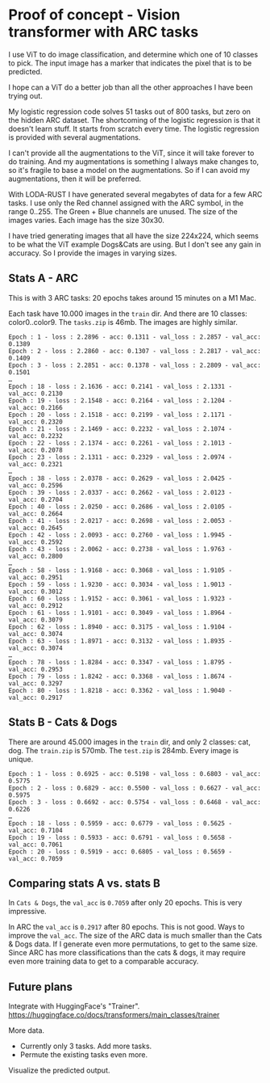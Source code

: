 # Proof of concept - Vision transformer with ARC tasks

I use ViT to do image classification, and determine which one of 10 classes to pick.
The input image has a marker that indicates the pixel that is to be predicted.

I hope can a ViT do a better job than all the other approaches I have been trying out.

My logistic regression code solves 51 tasks out of 800 tasks, but zero on the hidden ARC dataset.
The shortcoming of the logistic regression is that it doesn't learn stuff. It starts from scratch every time.
The logistic regression is provided with several augmentations.

I can't provide all the augmentations to the ViT, since it will take forever to do training.
And my augmentations is something I always make changes to, so it's fragile to base a model on the augmentations.
So if I can avoid my augmentations, then it will be preferred.

With LODA-RUST I have generated several megabytes of data for a few ARC tasks.
I use only the Red channel assigned with the ARC symbol, in the range 0..255.
The Green + Blue channels are unused.
The size of the images varies.
Each image has the size 30x30. 

I have tried generating images that all have the size 224x224, which seems to be
what the ViT example Dogs&Cats are using. But I don't see any gain in accuracy.
So I provide the images in varying sizes.


## Stats A - ARC

This is with 3 ARC tasks: 20 epochs takes around 15 minutes on a M1 Mac. 

Each task have 10.000 images in the `train` dir. And there are 10 classes: color0..color9.
The `tasks.zip` is 46mb. The images are highly similar.

```
Epoch : 1 - loss : 2.2896 - acc: 0.1311 - val_loss : 2.2857 - val_acc: 0.1389
Epoch : 2 - loss : 2.2860 - acc: 0.1307 - val_loss : 2.2817 - val_acc: 0.1409
Epoch : 3 - loss : 2.2851 - acc: 0.1378 - val_loss : 2.2809 - val_acc: 0.1501
…
Epoch : 18 - loss : 2.1636 - acc: 0.2141 - val_loss : 2.1331 - val_acc: 0.2130
Epoch : 19 - loss : 2.1548 - acc: 0.2164 - val_loss : 2.1204 - val_acc: 0.2166
Epoch : 20 - loss : 2.1518 - acc: 0.2199 - val_loss : 2.1171 - val_acc: 0.2320
Epoch : 21 - loss : 2.1469 - acc: 0.2232 - val_loss : 2.1074 - val_acc: 0.2232
Epoch : 22 - loss : 2.1374 - acc: 0.2261 - val_loss : 2.1013 - val_acc: 0.2078
Epoch : 23 - loss : 2.1311 - acc: 0.2329 - val_loss : 2.0974 - val_acc: 0.2321
…
Epoch : 38 - loss : 2.0378 - acc: 0.2629 - val_loss : 2.0425 - val_acc: 0.2596
Epoch : 39 - loss : 2.0337 - acc: 0.2662 - val_loss : 2.0123 - val_acc: 0.2704
Epoch : 40 - loss : 2.0250 - acc: 0.2686 - val_loss : 2.0105 - val_acc: 0.2664
Epoch : 41 - loss : 2.0217 - acc: 0.2698 - val_loss : 2.0053 - val_acc: 0.2645
Epoch : 42 - loss : 2.0093 - acc: 0.2760 - val_loss : 1.9945 - val_acc: 0.2592
Epoch : 43 - loss : 2.0062 - acc: 0.2738 - val_loss : 1.9763 - val_acc: 0.2800
…
Epoch : 58 - loss : 1.9168 - acc: 0.3068 - val_loss : 1.9105 - val_acc: 0.2951
Epoch : 59 - loss : 1.9230 - acc: 0.3034 - val_loss : 1.9013 - val_acc: 0.3012
Epoch : 60 - loss : 1.9152 - acc: 0.3061 - val_loss : 1.9323 - val_acc: 0.2912
Epoch : 61 - loss : 1.9101 - acc: 0.3049 - val_loss : 1.8964 - val_acc: 0.3079
Epoch : 62 - loss : 1.8940 - acc: 0.3175 - val_loss : 1.9104 - val_acc: 0.3074
Epoch : 63 - loss : 1.8971 - acc: 0.3132 - val_loss : 1.8935 - val_acc: 0.3074
…
Epoch : 78 - loss : 1.8284 - acc: 0.3347 - val_loss : 1.8795 - val_acc: 0.2953
Epoch : 79 - loss : 1.8242 - acc: 0.3368 - val_loss : 1.8674 - val_acc: 0.3297
Epoch : 80 - loss : 1.8218 - acc: 0.3362 - val_loss : 1.9040 - val_acc: 0.2917
```

## Stats B - Cats & Dogs

There are around 45.000 images in the `train` dir, and only 2 classes: cat, dog.
The `train.zip` is 570mb. The `test.zip` is 284mb. Every image is unique.

```
Epoch : 1 - loss : 0.6925 - acc: 0.5198 - val_loss : 0.6803 - val_acc: 0.5775
Epoch : 2 - loss : 0.6829 - acc: 0.5500 - val_loss : 0.6627 - val_acc: 0.5975
Epoch : 3 - loss : 0.6692 - acc: 0.5754 - val_loss : 0.6468 - val_acc: 0.6226
…
Epoch : 18 - loss : 0.5959 - acc: 0.6779 - val_loss : 0.5625 - val_acc: 0.7104
Epoch : 19 - loss : 0.5933 - acc: 0.6791 - val_loss : 0.5658 - val_acc: 0.7061
Epoch : 20 - loss : 0.5919 - acc: 0.6805 - val_loss : 0.5659 - val_acc: 0.7059
```

## Comparing stats A vs. stats B

In `Cats & Dogs`, the `val_acc` is `0.7059` after only 20 epochs. This is very impressive.

In ARC the `val_acc` is `0.2917` after 80 epochs. This is not good.
Ways to improve the `val_acc`.
The size of the ARC data is much smaller than the Cats & Dogs data.
If I generate even more permutations, to get to the same size.
Since ARC has more classifications than the cats & dogs, it may require even more training data to get to a comparable accuracy.

## Future plans

Integrate with HuggingFace's "Trainer".
https://huggingface.co/docs/transformers/main_classes/trainer

More data. 
- Currently only 3 tasks. Add more tasks.
- Permute the existing tasks even more.

Visualize the predicted output.


